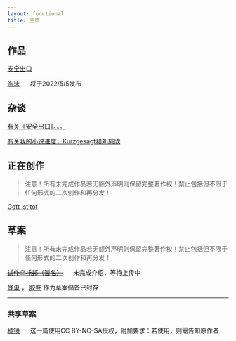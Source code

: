 ```yaml
---
layout: functional
title: 主页
---
```

## 作品

[安全出口](/done/The-Emergency-exit.html)

~~[泡沫](/done/Apart.html)~~&nbsp;&nbsp;&nbsp;&nbsp;&nbsp;&nbsp;将于2022/5/5发布

## 杂谈

[有关《安全出口》。。。](/discuss/about-TEe.html)

[有关我的小说进度，Kurzgesagt和刘慈欣](/discuss/about-Kurzgesagt.html)

## 正在创作

> 注意！所有未完成作品若无额外声明则保留完整著作权！禁止包括但不限于任何形式的二次创作和再分发！

[Gott ist tot](/writing/Gott-ist-tot.html)

## 草案

> 注意！所有未完成作品若无额外声明则保留完整著作权！禁止包括但不限于任何形式的二次创作和再分发！

~~[试作乌托邦（暂名）](/spark/Experimental-Utopia.md)~~&nbsp;&nbsp;&nbsp;&nbsp;&nbsp;&nbsp;未完成介绍，等待上传中

~~[蜂巢](/spark/Honeycomb.html)~~ ， ~~[胶卷](/spark/The-film.html)~~ 作为草案储备已封存

-----

### 共享草案

[棱镜](/spark/The-prism.html)&nbsp;&nbsp;&nbsp;&nbsp;&nbsp;&nbsp;这一篇使用CC BY-NC-SA授权，附加要求：若使用，则需告知原作者
